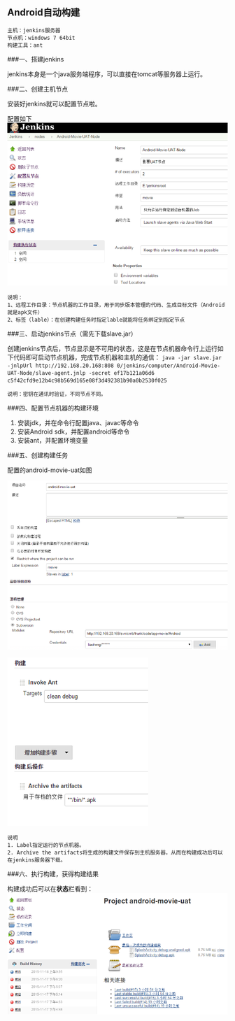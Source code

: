 Android自动构建
---
	主机：jenkins服务器
	节点机：windows 7 64bit
	构建工具：ant	

###一、搭建jenkins

jenkins本身是一个java服务端程序，可以直接在tomcat等服务器上运行。


###二、创建主机节点

安装好jenkins就可以配置节点啦。

配置如下
![](./20151118100923211.png)

	说明：
	1、远程工作目录：节点机器的工作目录，用于同步版本管理的代码、生成目标文件（Android就是apk文件）
	2、标签（lable）：在创建构建任务时指定lable就能将任务绑定到指定节点

###三、启动jenkins节点（需先下载slave.jar）

创建jenkins节点后，节点显示是不可用的状态，这是在节点机器命令行上运行如下代码即可启动节点机器，完成节点机器和主机的通信：
`java -jar slave.jar -jnlpUrl http://192.168.20.168:808
0/jenkins/computer/Android-Movie-UAT-Node/slave-agent.jnlp -secret ef17b121a06d6
c5f42cfd9e12b4c98b569d165e08f3d492381b90a0b2530f025`
	
	说明：密钥在通讯时验证，不同节点不同。

###四、配置节点机器的构建环境
	
1. 安装jdk，并在命令行配置java、javac等命令
2. 安装Android sdk，并配置android等命令
3. 安装ant，并配置环境变量


###五、创建构建任务

配置的android-movie-uat如图

![](20151118134249684.png)

![](20151118134318775.png)

	说明
	1. Label指定运行的节点机器。
	2. Archive the artifacts将生成的构建文件保存到主机服务器，从而在构建成功后可以在jenkins服务器下载。


###六、执行构建，获得构建结果

构建成功后可以在**状态**栏看到：
![](20151118135028590.png)

 